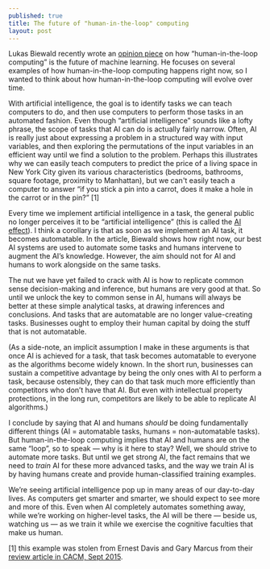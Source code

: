 ```yaml
---
published: true
title: The future of "human-in-the-loop" computing
layout: post
---
```

Lukas Biewald recently wrote an [opinion piece](http://www.computerworld.com/article/3004013/robotics/why-human-in-the-loop-computing-is-the-future-of-machine-learning.html) on how “human-in-the-loop computing” is the future of machine learning. He focuses on several examples of how human-in-the-loop computing happens right now, so I wanted to think about how human-in-the-loop computing will evolve over time.

With artificial intelligence, the goal is to identify tasks we can teach computers to do, and then use computers to perform those tasks in an automated fashion. Even though “artificial intelligence” sounds like a lofty phrase, the scope of tasks that AI can do is actually fairly narrow. Often, AI is really just about expressing a problem in a structured way with input variables, and then exploring the permutations of the input variables in an efficient way until we find a solution to the problem. Perhaps this illustrates why we can easily teach computers to predict the price of a living space in New York City given its various characteristics (bedrooms, bathrooms, square footage, proximity to Manhattan), but we can't easily teach a computer to answer “if you stick a pin into a carrot, does it make a hole in the carrot or in the pin?” [1]

Every time we implement artificial intelligence in a task, the general public no longer perceives it to be “artificial intelligence” (this is called the [AI effect](https://en.wikipedia.org/wiki/AI_effect)). I think a corollary is that as soon as we implement an AI task, it becomes automatable. In the article, Biewald shows how right now, our best AI systems are used to automate some tasks and humans intervene to augment the AI’s knowledge. However, the aim should not for AI and humans to work alongside on the same tasks.

The nut we have yet failed to crack with AI is how to replicate common sense decision-making and inference, but humans are very good at that. So until we unlock the key to common sense in AI, humans will always be better at these simple analytical tasks, at drawing inferences and conclusions. And tasks that are automatable are no longer value-creating tasks. Businesses ought to employ their human capital by doing the stuff that is not automatable.

(As a side-note, an implicit assumption I make in these arguments is that once AI is achieved for a task, that task becomes automatable to everyone as the algorithms become widely known. In the short run, businesses can sustain a competitive advantage by being the only ones with AI to perform a task, because ostensibly, they can do that task much more efficiently than competitors who don’t have that AI. But even with intellectual property protections, in the long run, competitors are likely to be able to replicate AI algorithms.)

I conclude by saying that AI and humans *should* be doing fundamentally different things (AI = automatable tasks, humans = non-automatable tasks). But human-in-the-loop computing implies that AI and humans are on the same “loop”, so to speak — why is it here to stay? Well, we should strive to automate more tasks. But until we get strong AI, the fact remains that we need to *train* AI for these more advanced tasks, and the way we train AI is by having humans create and provide human-classified training examples.

We’re seeing artificial intelligence pop up in many areas of our day-to-day lives. As computers get smarter and smarter, we should expect to see more and more of this. Even when AI completely automates something away, while we’re working on higher-level tasks, the AI will be there — beside us, watching us — as we train it while we exercise the cognitive faculties that make us human.

[1] this example was stolen from Ernest Davis and Gary Marcus from their [review article in CACM, Sept 2015](http://dl.acm.org/citation.cfm?doid=2817191.2701413).
